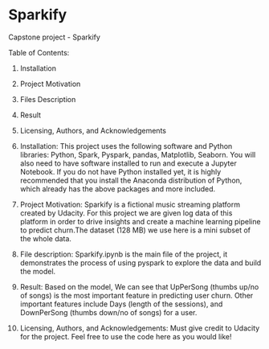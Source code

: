# Sparkify
Capstone project - Sparkify

Table of Contents:
1. Installation
2. Project Motivation
3. Files Description
4. Result
5. Licensing, Authors, and Acknowledgements


1. Installation:
This project uses the following software and Python libraries: Python, Spark, Pyspark, pandas, Matplotlib, Seaborn.
You will also need to have software installed to run and execute a Jupyter Notebook.
If you do not have Python installed yet, it is highly recommended that you install the Anaconda distribution of Python, which already has the above packages and more included.

2. Project Motivation:
Sparkify is a fictional music streaming platform created by Udacity. For this project we are given log data of this platform in order to drive insights and create a machine learning pipeline to predict churn.The dataset (128 MB) we use here is a mini subset of the whole data. 

3. File description:
Sparkify.ipynb  is the main file of the project, it demonstrates the process of using pyspark to explore the data and build the model.

4. Result:
Based on the model, We can see that UpPerSong (thumbs up/no of songs) is the most important feature in predicting user churn. Other important features include Days (length of the sessions), and DownPerSong (thumbs down/no of songs) for a user.

5. Licensing, Authors, and Acknowledgements:
Must give credit to Udacity for the project. Feel free to use the code here as you would like!

